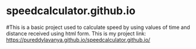 # speedcalculator.github.io
#This is a basic project used to calculate speed by using values of time and distance received using html form.
This is my project link:<br>
https://pureddylavanya.github.io/speedcalculator.github.io/
